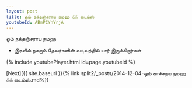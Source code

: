 ```yaml
---
layout: post
title: ஓம் நக்தஞ்சராய நமஹ ௧௧ டைம்ஸ்
youtubeId: ABmPCYnYrjA
---
```

 
 
 ஓம் நக்தஞ்சராய நமஹ  
 
 -  இரவில் நகரும் தேவர்களின் வடிவத்தில் யார் இருக்கிறார்கள் 
 
  
 
  
 
 
 
 
 
 


{% include youtubePlayer.html id=page.youtubeId %}
 
[Next]({{ site.baseurl }}{% link  split2/_posts/2014-12-04-ஓம் காச்சறய நமஹ ௧௧ டைம்ஸ்.md%})
 
